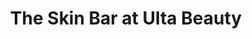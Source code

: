 ---
title: "The Skin Bar at Ulta Beauty"
url: /evergreen-park/the-skin-bar-at-ulta-beauty/
shop: beauty
---